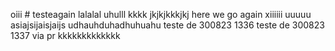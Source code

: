 oiii # testeagain
lalalal
uhulll
kkkk
jkjkjkkkjkj
here we go again
xiiiiii
uuuuu
asiajsijaisjaijs
udhauhduhadhuhuahu
teste de 300823 1336
teste de 300823 1337 via pr
kkkkkkkkkkkkk
